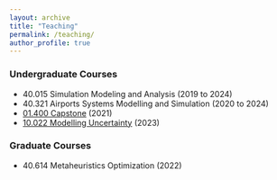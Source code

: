 ```yaml
---
layout: archive
title: "Teaching"
permalink: /teaching/
author_profile: true
---
```


<h3>Undergraduate Courses</h3>

- 40.015 Simulation Modeling and Analysis (2019 to 2024)
- 40.321 Airports Systems Modelling and Simulation (2020 to 2024)
- [01.400 Capstone](https://esd.sutd.edu.sg/courses/01400-capstone-1/) (2021)
- [10.022 Modelling Uncertainty](https://smt.sutd.edu.sg/education/undergraduate/courses/10022-modelling-uncertainty/) (2023)

<h3>Graduate Courses</h3>

- 40.614 Metaheuristics Optimization (2022)
